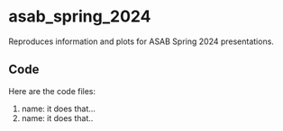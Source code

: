 # asab_spring_2024
Reproduces information and plots for ASAB Spring 2024 presentations.

## Code
Here are the code files:
1. name: it does that...
2. name: it does that..